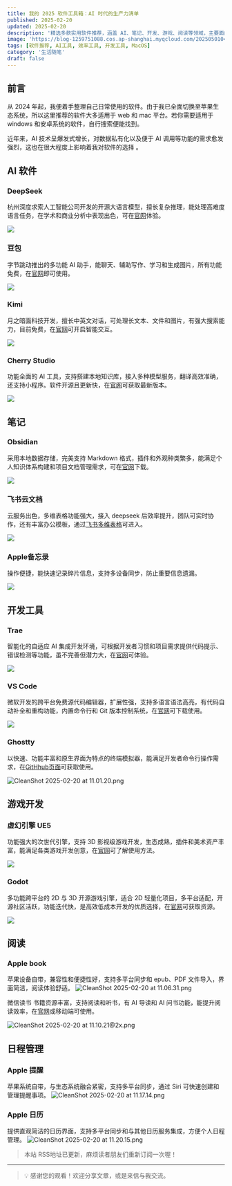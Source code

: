 ```yaml
---
title: 我的 2025 软件工具箱：AI 时代的生产力清单
published: 2025-02-20
updated: 2025-02-20
description: '精选多款实用软件推荐，涵盖 AI、笔记、开发、游戏、阅读等领域，主要面向苹果生态系统用户。'
image: 'https://blog-1259751088.cos.ap-shanghai.myqcloud.com/20250501042251538.png?imageSlim'
tags: [软件推荐, AI工具, 效率工具, 开发工具, MacOS]
category: '生活随笔'
draft: false
---
```


## 前言

从 2024 年起，我便着手整理自己日常使用的软件。由于我已全面切换至苹果生态系统，所以这里推荐的软件大多适用于 web 和 mac 平台。若你需要适用于 windows 和安卓系统的软件，自行搜索便能找到。

近年来，AI 技术呈爆发式增长，对数据私有化以及便于 AI 调用等功能的需求愈发强烈，这也在很大程度上影响着我对软件的选择 。

## AI 软件

### DeepSeek
杭州深度求索人工智能公司开发的开源大语言模型，擅长复杂推理，能处理高难度语言任务，在学术和商业分析中表现出色，可在[官网](https://chat.deepseek.com)体验。

![](https://blog-1259751088.cos.ap-shanghai.myqcloud.com/CleanShot%202025-02-14%20at%2014.55.05%402x.png?imageSlim)

### 豆包
字节跳动推出的多功能 AI 助手，能聊天、辅助写作、学习和生成图片，所有功能免费，在[官网](https://www.doubao.com/chat/)即可使用。

![](https://blog-1259751088.cos.ap-shanghai.myqcloud.com/CleanShot%202025-02-14%20at%2014.54.13%402x.png?imageSlim)

### Kimi
月之暗面科技开发，擅长中英文对话，可处理长文本、文件和图片，有强大搜索能力，目前免费，在[官网](https://kimi.moonshot.cn)可开启智能交互。

![](https://blog-1259751088.cos.ap-shanghai.myqcloud.com/20250220084752449.png?imageSlim)

### Cherry Studio
功能全面的 AI 工具，支持搭建本地知识库，接入多种模型服务，翻译高效准确，还支持小程序。软件开源且更新快，在[官网](https://cherry-ai.com/)可获取最新版本。

![](https://blog-1259751088.cos.ap-shanghai.myqcloud.com/20250220104224103.png?imageSlim)

## 笔记

### Obsidian
采用本地数据存储，完美支持 Markdown 格式，插件和外观种类繁多，能满足个人知识体系构建和项目文档管理需求，可在[官网](https://obsidian.md)下载。

![](https://blog-1259751088.cos.ap-shanghai.myqcloud.com/20250220103355358.png?imageSlim)

### 飞书云文档
云服务出色，多维表格功能强大，接入 deepseek 后效率提升，团队可实时协作，还有丰富办公模板，通过[飞书多维表格](https://www.feishu.cn/product/base)可进入。

![](https://blog-1259751088.cos.ap-shanghai.myqcloud.com/20250220103152666.png?imageSlim)

### Apple备忘录
操作便捷，能快速记录碎片信息，支持多设备同步，防止重要信息遗漏。

![](https://blog-1259751088.cos.ap-shanghai.myqcloud.com/20250220104427897.png?imageSlim)

## 开发工具

### Trae
智能化的自适应 AI 集成开发环境，可根据开发者习惯和项目需求提供代码提示、错误检测等功能，虽不完善但潜力大，在[官网](https://www.trae.ai)可体验。

![](https://blog-1259751088.cos.ap-shanghai.myqcloud.com/20250220103852982.png?imageSlim)

### VS Code
微软开发的跨平台免费源代码编辑器，扩展性强，支持多语言语法高亮，有代码自动补全和重构功能，内置命令行和 Git 版本控制系统，在[官网](https://code.visualstudio.com)可下载使用。

![](https://blog-1259751088.cos.ap-shanghai.myqcloud.com/20250220104824364.png?imageSlim)

### Ghostty
以快速、功能丰富和原生界面为特点的终端模拟器，能满足开发者命令行操作需求，在[GitHhub页面](https://github.com/ghostty-org/ghostty)可获取使用。

![CleanShot 2025-02-20 at 11.01.20.png](https://blog-1259751088.cos.ap-shanghai.myqcloud.com/20250220110123440.png?imageSlim)


## 游戏开发

### 虚幻引擎 UE5
功能强大的次世代引擎，支持 3D 影视级游戏开发，生态成熟，插件和美术资产丰富，能满足各类游戏开发创意，在[官网](https://www.unrealengine.com/zh-CN/unreal-engine-5)可了解使用方法。

![](https://blog-1259751088.cos.ap-shanghai.myqcloud.com/20250220105551517.png?imageSlim)

### Godot 
多功能跨平台的 2D 与 3D 开源游戏引擎，适合 2D 轻量化项目，多平台适配，开源社区活跃，功能迭代快，是高效低成本开发的优质选择，在[官网](https://godotengine.org)可获取资源。

![](https://blog-1259751088.cos.ap-shanghai.myqcloud.com/20250220105350570.png?imageSlim)


## 阅读

### Apple book
苹果设备自带，兼容性和便捷性好，支持多平台同步和 epub、PDF 文件导入，界面简洁，阅读体验舒适。
![CleanShot 2025-02-20 at 11.06.31.png](https://blog-1259751088.cos.ap-shanghai.myqcloud.com/20250220110636572.png?imageSlim)

微信读书
书籍资源丰富，支持阅读和听书，有 AI 导读和 AI 问书功能，能提升阅读效率，在[官网](https://weread.qq.com)或移动端可使用。

![CleanShot 2025-02-20 at 11.10.21@2x.png](https://blog-1259751088.cos.ap-shanghai.myqcloud.com/20250220111025713.png?imageSlim)


## 日程管理

### Apple 提醒
苹果系统自带，与生态系统融合紧密，支持多平台同步，通过 Siri 可快速创建和管理提醒事项。
![CleanShot 2025-02-20 at 11.17.14.png](https://blog-1259751088.cos.ap-shanghai.myqcloud.com/20250220111721566.png?imageSlim)

### Apple 日历
提供直观简洁的日历界面，支持多平台同步和与其他日历服务集成，方便个人日程管理。
![CleanShot 2025-02-20 at 11.20.15.png](https://blog-1259751088.cos.ap-shanghai.myqcloud.com/20250220112018986.png?imageSlim)

> 本站 RSS地址已更新，麻烦读者朋友们重新订阅一次喔！

---

> 💡 感谢您的观看！欢迎分享文章，或是来信与我交流。